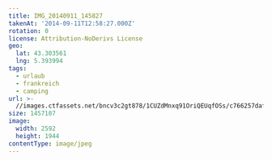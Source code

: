 ```yaml
---
title: IMG_20140911_145827
takenAt: '2014-09-11T12:58:27.000Z'
rotation: 0
license: Attribution-NoDerivs License
geo:
  lat: 43.303561
  lng: 5.393994
tags:
  - urlaub
  - frankreich
  - camping
url: >-
  //images.ctfassets.net/bncv3c2gt878/1CUZdMnxq91OriQEUqfOSs/c766257dafd17d615c75ecf08c8fd779/img_20140911_145827_27696448254_o
size: 1457107
image:
  width: 2592
  height: 1944
contentType: image/jpeg
---
```


